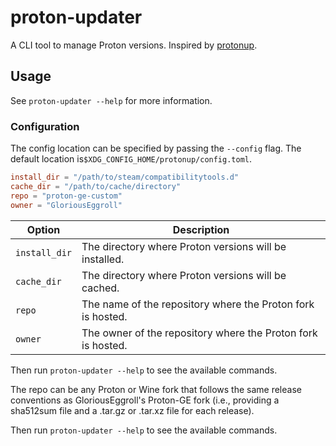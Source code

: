 # proton-updater

A CLI tool to manage Proton versions. Inspired by [protonup](https://github.com/AUNaseef/protonup).

## Usage

See `proton-updater --help` for more information.

### Configuration

The config location can be specified
by passing the `--config` flag. The default location is`$XDG_CONFIG_HOME/protonup/config.toml`.

```toml
install_dir = "/path/to/steam/compatibilitytools.d"
cache_dir = "/path/to/cache/directory"
repo = "proton-ge-custom"
owner = "GloriousEggroll"
```

| Option        | Description                                                  |
|---------------|--------------------------------------------------------------|
| `install_dir` | The directory where Proton versions will be installed.       |
| `cache_dir`   | The directory where Proton versions will be cached.          |
| `repo`        | The name of the repository where the Proton fork is hosted.  |
| `owner`       | The owner of the repository where the Proton fork is hosted. |

Then run `proton-updater --help` to see the available commands.

The repo can be any Proton or Wine fork that follows the same release conventions as
GloriousEggroll's Proton-GE fork (i.e., providing a sha512sum file and a .tar.gz or .tar.xz file for
each release).

Then run `proton-updater --help` to see the available commands. 